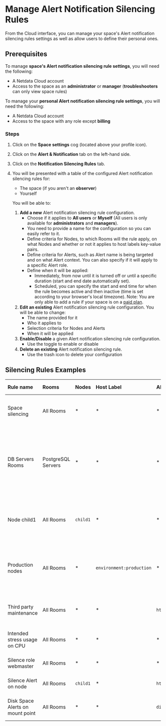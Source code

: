 # Manage Alert Notification Silencing Rules

From the Cloud interface, you can manage your space's Alert notification silencing rules settings as well as allow users to define their personal ones.

## Prerequisites

To manage **space's Alert notification silencing rule settings**, you will need the following:

- A Netdata Cloud account
- Access to the space as an **administrator** or **manager** (**troubleshooters** can only view space rules)

To manage your **personal Alert notification silencing rule settings**, you will need the following:

- A Netdata Cloud account
- Access to the space with any role except **billing**

### Steps

1. Click on the **Space settings** cog (located above your profile icon).
2. Click on the **Alert & Notification** tab on the left-hand side.
3. Click on the **Notification Silencing Rules** tab.
4. You will be presented with a table of the configured Alert notification silencing rules for:

   - The space (if you aren't an **observer**)
   - Yourself

   You will be able to:

   1. **Add a new** Alert notification silencing rule configuration.
      - Choose if it applies to **All users** or **Myself** (All users is only available for **administrators** and **managers**).
      - You need to provide a name for the configuration so you can easily refer to it.
      - Define criteria for Nodes, to which Rooms will the rule apply, on what Nodes and whether or not it applies to host labels key-value pairs.
      - Define criteria for Alerts, such as Alert name is being targeted and on what Alert context. You can also specify if it will apply to a specific Alert role.
      - Define when it will be applied:
        - Immediately, from now until it is turned off or until a specific duration (start and end date automatically set).
        - Scheduled, you can specify the start and end time for when the rule becomes active and then inactive (time is set according to your browser's local timezone).
      Note: You are only able to add a rule if your space is on a [paid plan](/docs/netdata-cloud/view-plan-and-billing.md).
   2. **Edit an existing** Alert notification silencing rule configuration. You will be able to change:
      - The name provided for it
      - Who it applies to
      - Selection criteria for Nodes and Alerts
      - When it will be applied
   3. **Enable/Disable** a given Alert notification silencing rule configuration.
      - Use the toggle to enable or disable
   4. **Delete an existing** Alert notification silencing rule.
      - Use the trash icon to delete your configuration

## Silencing Rules Examples

| Rule name                        | Rooms          | Nodes    | Host Label               | Alert name                                       | Alert context | Alert instance           | Alert role  | Description                                                                                                                                                                                                               |
|:---------------------------------|:-------------------|:---------|:-------------------------|:-------------------------------------------------|:--------------|:-------------------------|:------------|:--------------------------------------------------------------------------------------------------------------------------------------------------------------------------------------------------------------------------|
| Space silencing                  | All Rooms          | *        | *                        | *                                                | *             | *                        | *           | This rule silences the entire space, targets all nodes, and for all users. E.g. infrastructure-wide maintenance window.                                                                                                   |
| DB Servers Rooms                 | PostgreSQL Servers | *        | *                        | *                                                | *             | *                        | *           | This rule silences the nodes in the Room named PostgreSQL Servers, for example, it doesn't silence the `All Nodes` Room. E.g. My team with membership to this Room doesn't want to receive notifications for these nodes. |
| Node child1                      | All Rooms          | `child1` | *                        | *                                                | *             | *                        | *           | This rule silences all Alert state transitions for node `child1` in all Rooms and for all users. E.g. node could be going under maintenance.                                                                              |
| Production nodes                 | All Rooms          | *        | `environment:production` | *                                                | *             | *                        | *           | This rule silences all Alert state transitions for nodes with the host label key-value pair `environment:production`. E.g. Maintenance window on nodes with specific host labels.                                         |
| Third party maintenance          | All Rooms          | *        | *                        | `httpcheck_posthog_netdata_cloud.request_status` | *             | *                        | *           | This rule silences this specific Alert since the third-party partner will be undergoing maintenance.                                                                                                                      |
| Intended stress usage on CPU     | All Rooms          | *        | *                        | *                                                | `system.cpu`  | *                        | *           | This rule silences specific Alerts across all nodes and their CPU cores.                                                                                                                                                  |
| Silence role webmaster           | All Rooms          | *        | *                        | *                                                | *             | *                        | `webmaster` | This rule silences all Alerts configured with the role `webmaster`.                                                                                                                                                       |
| Silence Alert on node            | All Rooms          | `child1` | *                        | `httpcheck_posthog_netdata_cloud.request_status` | *             | *                        | *           | This rule silences the specific Alert on the `child1` node.                                                                                                                                                               |
| Disk Space Alerts on mount point | All Rooms          | *        | *                        | `disk_space_usage`                               | `disk.space`  | `disk_space_opt_baddisk` | *           | This rule silences the specific Alert instance on all nodes `/opt/baddisk`.                                                                                                                                               |
